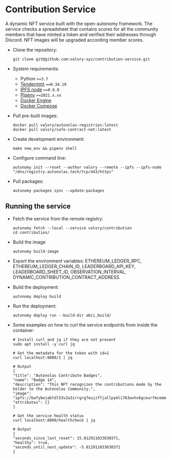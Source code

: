 # Contribution Service
A dynamic NFT service built with the open-autonomy framework. The service checks a spreadsheet that contains scores for all the community members that
have minted a token and verified their addresses through Discord. NFT images will be upgraded according member scores.

- Clone the repository:

      git clone git@github.com:valory-xyz/contribution-service.git

- System requirements:

    - Python `>=3.7`
    - [Tendermint](https://docs.tendermint.com/master/introduction/install.html) `==0.34.19`
    - [IPFS node](https://docs.ipfs.io/install/command-line/#official-distributions) `==0.6.0`
    - [Pipenv](https://pipenv.pypa.io/en/latest/install/) `>=2021.x.xx`
    - [Docker Engine](https://docs.docker.com/engine/install/)
    - [Docker Compose](https://docs.docker.com/compose/install/)

- Pull pre-built images:

      docker pull valory/autonolas-registries:latest
      docker pull valory/safe-contract-net:latest

- Create development environment:

      make new_env && pipenv shell

- Configure command line:

      autonomy init --reset --author valory --remote --ipfs --ipfs-node "/dns/registry.autonolas.tech/tcp/443/https"

- Pull packages:

      autonomy packages sync --update-packages

## Running the service

- Fetch the service from the remote registry:

      autonomy fetch --local --service valory/contribution
      cd contribution/

- Build the image

      autonomy build-image

- Export the environment variables: ETHEREUM_LEDGER_RPC, ETHEREUM_LEDGER_CHAIN_ID, LEADERBOARD_API_KEY, LEADERBOARD_SHEET_ID, OBSERVATION_INTERVAL, DYNAMIC_CONTRIBUTION_CONTRACT_ADDRESS.

- Build the deployment:

      autonomy deploy build

- Run the deployment:

      autonomy deploy run --build-dir abci_build/

- Some examples on how to curl the service endpoints from inside the container:

      # Install curl and jq if they are not present
      sudo apt install -y curl jq

      # Get the metadata for the token with id=1
      curl localhost:8000/1 | jq

      # Output
      {
      "title": "Autonolas Contribute Badges",
      "name": "Badge 14",
      "description": "This NFT recognizes the contributions made by the holder to the Autonolas Community.",
      "image": "ipfs://bafybeiabtdl53v2a3irrgrg7eujzffjallpymli763wvhv6gceurfmcemm",
      "attributes": []
      }

      # Get the service health status
      curl localhost:8000/healthcheck | jq

      # Output
      {
      "seconds_since_last_reset": 15.812911033630371,
      "healthy": true,
      "seconds_until_next_update": -5.812911033630371
      }

